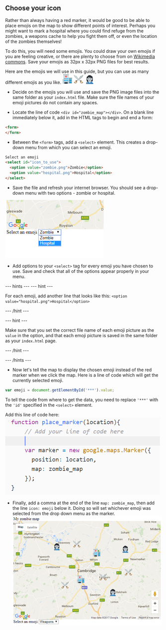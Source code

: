 ## Choose your icon

Rather than always having a red marker, it would be good to be able to place emojis on the map to show different points of interest. Perhaps you might want to mark a hospital where you could find refuge from the zombies, a weapons cache to help you fight them off, or even the location of the zombies themselves!

To do this, you will need some emojis. You could draw your own emojis if you are feeling creative, or there are plenty to choose from on [Wikimedia commons](https://commons.wikimedia.org/wiki/Emoji). Save your emojis as 32px x 32px PNG files for best results.

Here are the emojis we will use in this guide, but you can use as many different emojis as you like.
![Hospital](images/hospital.png) ![Weapons](images/weapons.png) ![Zombie](images/zombie.png)

+ Decide on the emojis you will use and save the PNG image files into the same folder as your `index.html` file. Make sure the file names of your emoji pictures do not contain any spaces.

+ Locate the line of code `<div id="zombie_map"></div>`. On a blank line immediately below it, add in the HTML tags to begin and end a form:

```html
<form>
</form>
```

+ Between the `<form>` tags, add a `<select>` element. This creates a drop-down menu from which you can select an emoji.

```html
Select an emoji
<select id="icon_to_use">
  <option value="zombie.png">Zombie</option>
  <option value="hospital.png">Hospital</option>
</select>
```

+ Save the file and refresh your internet browser. You should see a drop-down menu with two options - zombie or hospital.

![Zombie or hospital](images/zombie-or-hospital.png)

+ Add options to your `<select>` tag for every emoji you have chosen to use. Save and check that all of the options appear properly in your menu.


--- hints ---
--- hint ---

For each emoji, add another line that looks like this:
`<option value="hospital.png">Hospital</option>`

--- /hint ---

--- hint ---

Make sure that you set the correct file name of each emoji picture as the `value` in the option, and that each emoji picture is saved in the same folder as your `index.html` page.

--- /hint ---

--- /hints ---

+ Now let's tell the map to display the chosen emoji instead of the red marker when we click the map. Here is a line of code which will get the currently selected emoji.

```javascript
var emoji = document.getElementById('***').value;
```

To tell the code from where to get the data, you need to replace `'***'` with the `'id'` specified in the `<select>` element.

Add this line of code here:
![Add your code here](images/add-code-here.png)

+ Finally, add a comma at the end of the line `map: zombie_map`, then add the line `icon: emoji` below it. Doing so will set whichever emoji was selected from the drop down menu as the marker.
![All the icons](images/zombies-oh-my.png)
